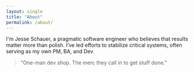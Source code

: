 ```yaml
---
layout: single
title: "About"
permalink: /about/
---
```


I'm Jesse Schauer, a pragmatic software engineer who believes that results matter more than polish. I’ve led efforts to stabilize critical systems, often serving as my own PM, BA, and Dev.

> "One-man dev shop. The merc they call in to get stuff done."
